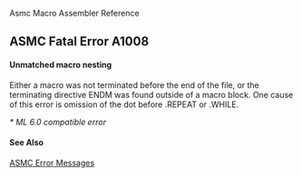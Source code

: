 Asmc Macro Assembler Reference

## ASMC Fatal Error A1008

#### Unmatched macro nesting

Either a macro was not terminated before the end of the file, or the terminating directive ENDM was found outside of a macro block. One cause of this error is omission of the dot before .REPEAT or .WHILE.

_* ML 6.0 compatible error_

#### See Also

[ASMC Error Messages](readme.md)